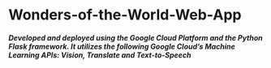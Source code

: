 # Wonders-of-the-World-Web-App
##### Developed and deployed using the Google Cloud Platform and the Python Flask framework. It utilizes the following Google Cloud’s Machine Learning APIs: Vision, Translate and Text-to-Speech
